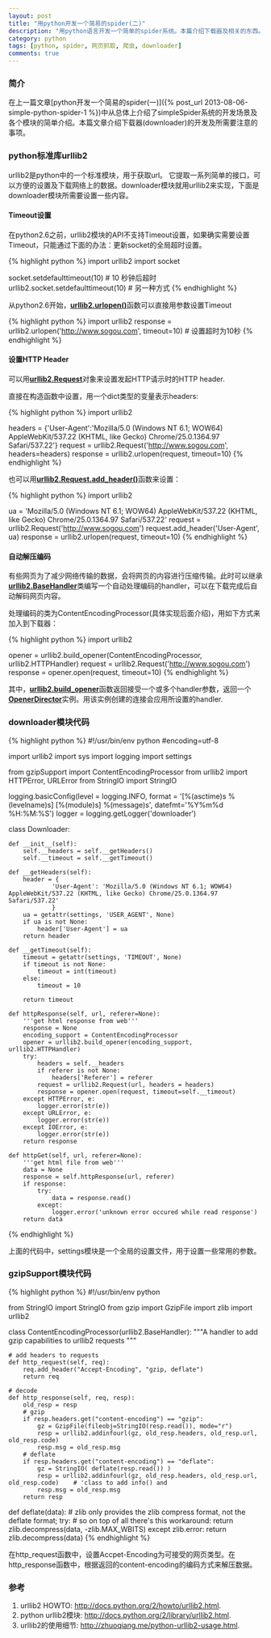 ```yaml
---
layout: post
title: "用python开发一个简易的spider(二)"
description: "用python语言开发一个简单的spider系统。本篇介绍下载器及相关的东西。"
category: python
tags: [python, spider, 网页抓取, 爬虫, downloader]
comments: true
---
```


### 简介

在上一篇文章[python开发一个简易的spider(一)]({% post_url 2013-08-06-simple-python-spider-1 %})中从总体上介绍了simpleSpider系统的开发场景及各个模块的简单介绍。本篇文章介绍下载器(downloader)的开发及所需要注意的事项。

### python标准库urllib2

urllib2是python中的一个标准模块，用于获取url。 它提取一系列简单的接口，可以方便的设置及下载网络上的数据。downloader模块就用urllib2来实现，下面是downloader模块所需要设置一些内容。

<!-- more -->

#### Timeout设置

在python2.6之前，urllib2模块的API不支持Timeout设置，如果确实需要设置Timeout，只能通过下面的办法：更新socket的全局超时设置。

{% highlight python %}
import urllib2
import socket

socket.setdefaulttimeout(10) # 10 秒钟后超时
urllib2.socket.setdefaulttimeout(10) # 另一种方式
{% endhighlight %}

从python2.6开始，[**urllib2.urlopen()**](http://docs.python.org/2/library/urllib2.html#urllib2.urlopen)函数可以直接用参数设置Timeout

{% highlight python %}
import urllib2
response = urllib2.urlopen('http://www.sogou.com', timeout=10) # 设置超时为10秒
{% endhighlight %}

#### 设置HTTP Header

可以用[**urllib2.Request**](http://docs.python.org/2/library/urllib2.html#request-objects)对象来设置发起HTTP请示时的HTTP header.

直接在构造函数中设置，用一个dict类型的变量表示headers:

{% highlight python %}
import urllib2

headers = {'User-Agent':'Mozilla/5.0 (Windows NT 6.1; WOW64) AppleWebKit/537.22 (KHTML, like Gecko) Chrome/25.0.1364.97 Safari/537.22'}
request = urllib2.Request('http://www.sogou.com', headers=headers)
response = urllib2.urlopen(request, timeout=10)
{% endhighlight %}

也可以用[**urllib2.Request.add_header()**](http://docs.python.org/2/library/urllib2.html#urllib2.Request.add_header)函数来设置：

{% highlight python %}
import urllib2

ua = 'Mozilla/5.0 (Windows NT 6.1; WOW64) AppleWebKit/537.22 (KHTML, like Gecko) Chrome/25.0.1364.97 Safari/537.22'
request = urllib2.Request('http://www.sogou.com')
request.add_header('User-Agent', ua)
response = urllib2.urlopen(request, timeout=10)
{% endhighlight %}

#### 自动解压编码

有些网页为了减少网络传输的数据，会将网页的内容进行压缩传输。此时可以继承[**urllib2.BaseHandler**](http://docs.python.org/2/library/urllib2.html#basehandler-objects)类编写一个自动处理编码的handler，可以在下载完成后自动解码网页内容。

处理编码的类为ContentEncodingProcessor(具体实现后面介绍)，用如下方式来加入到下载器：

{% highlight python %}
import urllib2

opener = urllib2.build_opener(ContentEncodingProcessor, urllib2.HTTPHandler)
request = urllib2.Request('http://www.sogou.com')
response = opener.open(request, timeout=10)
{% endhighlight %}

其中，[**urllib2.build_opener**](http://docs.python.org/2/library/urllib2.html#urllib2.build_opener)函数返回接受一个或多个handler参数，返回一个[**OpenerDirector**](http://docs.python.org/2/library/urllib2.html#urllib2.OpenerDirector)实例。用该实例创建的连接会应用所设置的handler.

### downloader模块代码

{% highlight python %}
#!/usr/bin/env python
#encoding=utf-8

import urllib2
import sys
import logging
import settings

from gzipSupport import ContentEncodingProcessor
from urllib2 import HTTPError, URLError
from StringIO import StringIO

logging.basicConfig(level = logging.INFO, format = '[%(asctime)s %(levelname)s] [%(module)s] %(message)s', datefmt='%Y%m%d %H:%M:%S')
logger = logging.getLogger('downloader')

class Downloader:

	def __init__(self):
		self.__headers = self.__getHeaders()
		self.__timeout = self.__getTimeout()

	def __getHeaders(self):
		header = {
				'User-Agent': 'Mozilla/5.0 (Windows NT 6.1; WOW64) AppleWebKit/537.22 (KHTML, like Gecko) Chrome/25.0.1364.97 Safari/537.22'
				}
		ua = getattr(settings, 'USER_AGENT', None)
		if ua is not None:
			header['User-Agent'] = ua
		return header

	def __getTimeout(self):
		timeout = getattr(settings, 'TIMEOUT', None)
		if timeout is not None:
			timeout = int(timeout)
		else:
			timeout = 10

		return timeout

	def httpResponse(self, url, referer=None):
		'''get html response from web'''
		response = None
		encoding_support = ContentEncodingProcessor
		opener = urllib2.build_opener(encoding_support, urllib2.HTTPHandler)
		try:
			headers = self.__headers
			if referer is not None:
				headers['Referer'] = referer
			request = urllib2.Request(url, headers = headers)
			response = opener.open(request, timeout=self.__timeout)
		except HTTPError, e:
			logger.error(str(e))
		except URLError, e:
			logger.error(str(e))
		except IOError, e:
			logger.error(str(e))
		return response

	def httpGet(self, url, referer=None):
		'''get html file from web'''
		data = None
		response = self.httpResponse(url, referer)
		if response:
			try:
				data = response.read()
			except:
				logger.error('unknown error occured while read response')
		return data
{% endhighlight %}

上面的代码中，settings模块是一个全局的设置文件，用于设置一些常用的参数。

### gzipSupport模块代码

{% highlight python %}
#!/usr/bin/env python

from StringIO import StringIO
from gzip import GzipFile
import zlib
import urllib2

class ContentEncodingProcessor(urllib2.BaseHandler):
	"""A handler to add gzip capabilities to urllib2 requests """

	# add headers to requests
	def http_request(self, req):
		req.add_header("Accept-Encoding", "gzip, deflate")
		return req

	# decode
	def http_response(self, req, resp):
		old_resp = resp
		# gzip
		if resp.headers.get("content-encoding") == "gzip":
			gz = GzipFile(fileobj=StringIO(resp.read()), mode="r")
			resp = urllib2.addinfourl(gz, old_resp.headers, old_resp.url, old_resp.code)
			resp.msg = old_resp.msg
		# deflate
		if resp.headers.get("content-encoding") == "deflate":
			gz = StringIO( deflate(resp.read()) )
			resp = urllib2.addinfourl(gz, old_resp.headers, old_resp.url, old_resp.code)	# 'class to add info() and
			resp.msg = old_resp.msg
		return resp

def deflate(data):	# zlib only provides the zlib compress format, not the deflate format;
	try:			# so on top of all there's this workaround:
		return zlib.decompress(data, -zlib.MAX_WBITS)
	except zlib.error:
		return zlib.decompress(data)
{% endhighlight %}

在http_request函数中，设置Accpet-Encoding为可接受的网页类型。在http_response函数中，根据返回的content-encoding的编码方式来解压数据。

### 参考

1. urllib2 HOWTO: <http://docs.python.org/2/howto/urllib2.html>.
2. python urllib2模块: <http://docs.python.org/2/library/urllib2.html>.
3. urllib2的使用细节: <http://zhuoqiang.me/python-urllib2-usage.html>.

